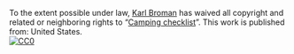 To the extent possible under law,
[Karl Broman](http://github.com/kbroman)
has waived all copyright and related or neighboring rights to
&ldquo;[Camping checklist](http://github.com/kbroman/camping)&rdquo;.
This work is published from: United States.
<br/>
[![CC0](http://i.creativecommons.org/p/zero/1.0/88x31.png)](http://creativecommons.org/publicdomain/zero/1.0/)

